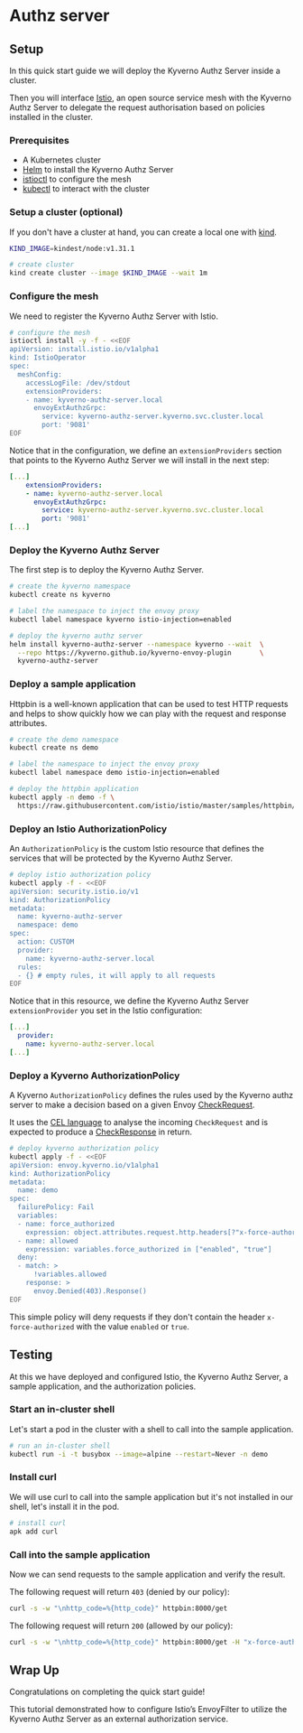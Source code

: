 # Authz server

## Setup

In this quick start guide we will deploy the Kyverno Authz Server inside a cluster.

Then you will interface [Istio](https://istio.io/latest/), an open source service mesh with the Kyverno Authz Server to delegate the request authorisation based on policies installed in the cluster.

### Prerequisites

- A Kubernetes cluster
- [Helm](https://helm.sh/) to install the Kyverno Authz Server
- [istioctl](https://istio.io/latest/docs/setup/getting-started/#download) to configure the mesh
- [kubectl](https://kubernetes.io/docs/tasks/tools/#kubectl) to interact with the cluster

### Setup a cluster (optional)

If you don't have a cluster at hand, you can create a local one with [kind](https://kind.sigs.k8s.io/docs/user/quick-start/#installation).

```bash
KIND_IMAGE=kindest/node:v1.31.1

# create cluster
kind create cluster --image $KIND_IMAGE --wait 1m
```

### Configure the mesh

We need to register the Kyverno Authz Server with Istio.

```bash
# configure the mesh
istioctl install -y -f - <<EOF
apiVersion: install.istio.io/v1alpha1
kind: IstioOperator
spec:
  meshConfig:
    accessLogFile: /dev/stdout
    extensionProviders:
    - name: kyverno-authz-server.local
      envoyExtAuthzGrpc:
        service: kyverno-authz-server.kyverno.svc.cluster.local
        port: '9081'
EOF
```

Notice that in the configuration, we define an `extensionProviders` section that points to the Kyverno Authz Server we will install in the next step:

```yaml
[...]
    extensionProviders:
    - name: kyverno-authz-server.local
      envoyExtAuthzGrpc:
        service: kyverno-authz-server.kyverno.svc.cluster.local
        port: '9081'
[...]
```

### Deploy the Kyverno Authz Server

The first step is to deploy the Kyverno Authz Server.

```bash
# create the kyverno namespace
kubectl create ns kyverno

# label the namespace to inject the envoy proxy
kubectl label namespace kyverno istio-injection=enabled

# deploy the kyverno authz server
helm install kyverno-authz-server --namespace kyverno --wait  \
  --repo https://kyverno.github.io/kyverno-envoy-plugin       \
  kyverno-authz-server
```

### Deploy a sample application

Httpbin is a well-known application that can be used to test HTTP requests and helps to show quickly how we can play with the request and response attributes.

```bash
# create the demo namespace
kubectl create ns demo

# label the namespace to inject the envoy proxy
kubectl label namespace demo istio-injection=enabled

# deploy the httpbin application
kubectl apply -n demo -f \
  https://raw.githubusercontent.com/istio/istio/master/samples/httpbin/httpbin.yaml
```

### Deploy an Istio AuthorizationPolicy

An `AuthorizationPolicy` is the custom Istio resource that defines the services that will be protected by the Kyverno Authz Server.

```bash
# deploy istio authorization policy
kubectl apply -f - <<EOF
apiVersion: security.istio.io/v1
kind: AuthorizationPolicy
metadata:
  name: kyverno-authz-server
  namespace: demo
spec:
  action: CUSTOM
  provider:
    name: kyverno-authz-server.local
  rules:
  - {} # empty rules, it will apply to all requests
EOF
```

Notice that in this resource, we define the Kyverno Authz Server `extensionProvider` you set in the Istio configuration:

```yaml
[...]
  provider:
    name: kyverno-authz-server.local
[...]
```

### Deploy a Kyverno AuthorizationPolicy

A Kyverno `AuthorizationPolicy` defines the rules used by the Kyverno authz server to make a decision based on a given Envoy [CheckRequest](https://www.envoyproxy.io/docs/envoy/latest/api-v3/service/auth/v3/external_auth.proto#service-auth-v3-checkrequest).

It uses the [CEL language](https://github.com/google/cel-spec) to analyse the incoming `CheckRequest` and is expected to produce a [CheckResponse](https://www.envoyproxy.io/docs/envoy/latest/api-v3/service/auth/v3/external_auth.proto#service-auth-v3-checkresponse) in return.

```bash
# deploy kyverno authorization policy
kubectl apply -f - <<EOF
apiVersion: envoy.kyverno.io/v1alpha1
kind: AuthorizationPolicy
metadata:
  name: demo
spec:
  failurePolicy: Fail
  variables:
  - name: force_authorized
    expression: object.attributes.request.http.headers[?"x-force-authorized"].orValue("")
  - name: allowed
    expression: variables.force_authorized in ["enabled", "true"]
  deny:
  - match: >
      !variables.allowed
    response: >
      envoy.Denied(403).Response()
EOF
```

This simple policy will deny requests if they don't contain the header `x-force-authorized` with the value `enabled` or `true`.

## Testing

At this we have deployed and configured Istio, the Kyverno Authz Server, a sample application, and the authorization policies.

### Start an in-cluster shell

Let's start a pod in the cluster with a shell to call into the sample application.

```bash
# run an in-cluster shell
kubectl run -i -t busybox --image=alpine --restart=Never -n demo
```

### Install curl

We will use curl to call into the sample application but it's not installed in our shell, let's install it in the pod.

```bash
# install curl
apk add curl
```

### Call into the sample application

Now we can send requests to the sample application and verify the result.

The following request will return `403` (denied by our policy):

```bash
curl -s -w "\nhttp_code=%{http_code}" httpbin:8000/get
```

The following request will return `200` (allowed by our policy):

```bash
curl -s -w "\nhttp_code=%{http_code}" httpbin:8000/get -H "x-force-authorized: true"
```

## Wrap Up

Congratulations on completing the quick start guide!

This tutorial demonstrated how to configure Istio’s EnvoyFilter to utilize the Kyverno Authz Server as an external authorization service.
